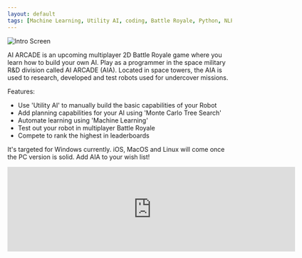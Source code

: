 ```yaml
---
layout: default
tags: [Machine Learning, Utility AI, coding, Battle Royale, Python, NLP]
---
```


![Intro Screen](assets/intro_screen.png)

AI ARCADE is an upcoming multiplayer 2D Battle Royale game where you learn how to build your own AI.
Play as a programmer in the space military R&D division called AI ARCADE (AIA).
Located in space towers, the AIA is used to research, developed and test robots used for undercover missions.

Features:
* Use 'Utility AI' to manually build the basic capabilities of your Robot
* Add planning capabilities for your AI using 'Monte Carlo Tree Search'
* Automate learning using 'Machine Learning'
* Test out your robot in multiplayer Battle Royale
* Compete to rank the highest in leaderboards

It's targeted for Windows currently. iOS, MacOS and Linux will come once the PC version is solid. Add AIA to your wish list!
<iframe src="https://store.steampowered.com/widget/1059010/" frameborder="0" width="646" height="190"></iframe>



